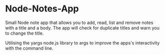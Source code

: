 # Node-Notes-App

Small Node note app that allows you to add, read, list and remove notes with a title and a body. The app will check for duplicate titles and warn you to change the title.

Utilising the yargs node.js library to args to improve the apps's interactivity with the command line.

